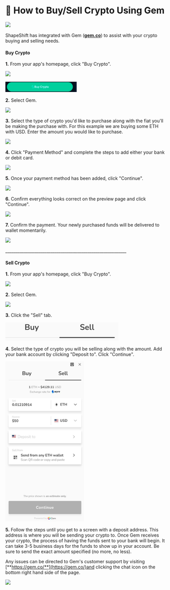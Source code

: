 # 💎 How to Buy/Sell Crypto Using Gem

![](<../../../.gitbook/assets/image (83).png>)

ShapeShift has integrated with Gem ([**gem.co**](https://gem.co/)) to assist with your crypto buying and selling needs.

#### **Buy Crypto**

**1.** From your app's homepage, click "Buy Crypto".

![](<../../../.gitbook/assets/image (80).png>)

![](<../../../.gitbook/assets/image (43) (1).png>)

**2.** Select Gem.

![](<../../../.gitbook/assets/image (103).png>)

**3.** Select the type of crypto you'd like to purchase along with the fiat you'll be making the purchase with. For this example we are buying some ETH with USD. Enter the amount you would like to purchase.

![](<../../../.gitbook/assets/image (138).png>)

**4.** Click "Payment Method" and complete the steps to add either your bank or debit card.

![](<../../../.gitbook/assets/image (211).png>)

**5.** Once your payment method has been added, click "Continue".

![](<../../../.gitbook/assets/image (226).png>)

**6.** Confirm everything looks correct on the preview page and click "Continue".

![](<../../../.gitbook/assets/image (160).png>)

**7.** Confirm the payment. Your newly purchased funds will be delivered to wallet momentarily.

![](<../../../.gitbook/assets/image (54).png>)

\_\_\_\_\_\_\_\_\_\_\_\_\_\_\_\_\_\_\_\_\_\_\_\_\_\_\_\_\_\_\_\_\_\_\_\_\_\_\_\_\_\_\_\_\_\_\_\_\_\_\_\_\_\_\_\_\_\_\_

#### **Sell Crypto**

**1.** From your app's homepage, click "Buy Crypto".

![](<../../../.gitbook/assets/image (61).png>)

**2.** Select Gem.

![](<../../../.gitbook/assets/image (240).png>)

**3.** Click the "Sell" tab.

![](<../../../.gitbook/assets/image (36) (1).png>)

**4.** Select the type of crypto you will be selling along with the amount. Add your bank account by clicking "Deposit to". Click "Continue".

![](<../../../.gitbook/assets/image (8) (1).png>)

**5.** Follow the steps until you get to a screen with a deposit address. This address is where you will be sending your crypto to. Once Gem receives your crypto, the process of having the funds sent to your bank will begin. It can take 3-5 business days for the funds to show up in your account. Be sure to send the exact amount specified (no more, no less).

Any issues can be directed to Gem's customer support by visiting [**https://gem.co/**](https://gem.co/)and clicking the chat icon on the bottom right hand side of the page.

![](<../../../.gitbook/assets/image (157).png>)
